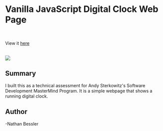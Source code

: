 # Vanilla JavaScript Digital Clock Web Page

<br>

View it [here](https://natebess.github.io/Clock-Project/)

<br>

<image src="Digital-Clock.png">

## Summary

I built this as a technical assessment for Andy Sterkowitz's Software Development MasterMind Program.
It is a simple webpage that shows a running digital clock.

## Author

-Nathan Bessler
